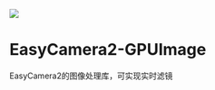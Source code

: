 [![](https://jitpack.io/v/xuqiqiang/EasyCamera2-GPUImage.svg)](https://jitpack.io/#xuqiqiang/EasyCamera2-GPUImage)

# EasyCamera2-GPUImage
EasyCamera2的图像处理库，可实现实时滤镜
